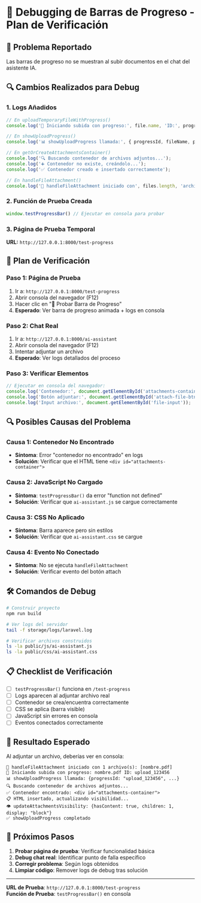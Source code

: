 # 🔧 Debugging de Barras de Progreso - Plan de Verificación

## 🎯 **Problema Reportado**
Las barras de progreso no se muestran al subir documentos en el chat del asistente IA.

## 🔍 **Cambios Realizados para Debug**

### 1. **Logs Añadidos**
```javascript
// En uploadTemporaryFileWithProgress()
console.log('🚀 Iniciando subida con progreso:', file.name, 'ID:', progressId);

// En showUploadProgress()
console.log('📊 showUploadProgress llamada:', { progressId, fileName, percentage });

// En getOrCreateAttachmentsContainer()
console.log('🔍 Buscando contenedor de archivos adjuntos...');
console.log('➕ Contenedor no existe, creándolo...');
console.log('✅ Contenedor creado e insertado correctamente');

// En handleFileAttachment()
console.log('📎 handleFileAttachment iniciado con', files.length, 'archivo(s)');
```

### 2. **Función de Prueba Creada**
```javascript
window.testProgressBar() // Ejecutar en consola para probar
```

### 3. **Página de Prueba Temporal**
**URL:** `http://127.0.0.1:8000/test-progress`

## 🧪 **Plan de Verificación**

### **Paso 1: Página de Prueba**
1. Ir a: `http://127.0.0.1:8000/test-progress`
2. Abrir consola del navegador (F12)
3. Hacer clic en "🚀 Probar Barra de Progreso"
4. **Esperado**: Ver barra de progreso animada + logs en consola

### **Paso 2: Chat Real**
1. Ir a: `http://127.0.0.1:8000/ai-assistant`
2. Abrir consola del navegador (F12)
3. Intentar adjuntar un archivo
4. **Esperado**: Ver logs detallados del proceso

### **Paso 3: Verificar Elementos**
```javascript
// Ejecutar en consola del navegador:
console.log('Contenedor:', document.getElementById('attachments-container'));
console.log('Botón adjuntar:', document.getElementById('attach-file-btn'));
console.log('Input archivo:', document.getElementById('file-input'));
```

## 🔍 **Posibles Causas del Problema**

### **Causa 1: Contenedor No Encontrado**
- **Síntoma**: Error "contenedor no encontrado" en logs
- **Solución**: Verificar que el HTML tiene `<div id="attachments-container">`

### **Causa 2: JavaScript No Cargado**
- **Síntoma**: `testProgressBar()` da error "function not defined"
- **Solución**: Verificar que `ai-assistant.js` se cargue correctamente

### **Causa 3: CSS No Aplicado**
- **Síntoma**: Barra aparece pero sin estilos
- **Solución**: Verificar que `ai-assistant.css` se cargue

### **Causa 4: Evento No Conectado**
- **Síntoma**: No se ejecuta `handleFileAttachment`
- **Solución**: Verificar evento del botón attach

## 🛠️ **Comandos de Debug**

```bash
# Construir proyecto
npm run build

# Ver logs del servidor
tail -f storage/logs/laravel.log

# Verificar archivos construidos
ls -la public/js/ai-assistant.js
ls -la public/css/ai-assistant.css
```

## 📋 **Checklist de Verificación**

- [ ] `testProgressBar()` funciona en `/test-progress`
- [ ] Logs aparecen al adjuntar archivo real
- [ ] Contenedor se crea/encuentra correctamente
- [ ] CSS se aplica (barra visible)
- [ ] JavaScript sin errores en consola
- [ ] Eventos conectados correctamente

## 🎯 **Resultado Esperado**

Al adjuntar un archivo, deberías ver en consola:
```
📎 handleFileAttachment iniciado con 1 archivo(s): [nombre.pdf]
🚀 Iniciando subida con progreso: nombre.pdf ID: upload_123456
📊 showUploadProgress llamada: {progressId: "upload_123456", ...}
🔍 Buscando contenedor de archivos adjuntos...
✅ Contenedor encontrado: <div id="attachments-container">
📋 HTML insertado, actualizando visibilidad...
👁️ updateAttachmentsVisibility: {hasContent: true, children: 1, display: "block"}
✅ showUploadProgress completado
```

## 🔄 **Próximos Pasos**

1. **Probar página de prueba**: Verificar funcionalidad básica
2. **Debug chat real**: Identificar punto de falla específico
3. **Corregir problema**: Según logs obtenidos
4. **Limpiar código**: Remover logs de debug tras solución

---

**URL de Prueba**: `http://127.0.0.1:8000/test-progress`  
**Función de Prueba**: `testProgressBar()` en consola
